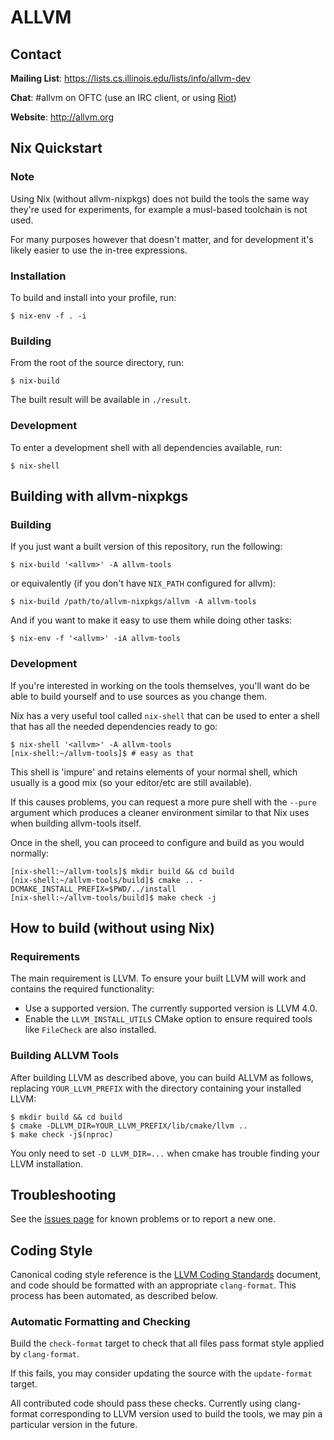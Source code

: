 # ALLVM

## Contact

**Mailing List**: https://lists.cs.illinois.edu/lists/info/allvm-dev

**Chat**: #allvm on OFTC (use an IRC client, or using [Riot](https://riot.im/app/#/room/#_oftc_#allvm:matrix.org))

**Website**: http://allvm.org

## Nix Quickstart

### Note

Using Nix (without allvm-nixpkgs) does not build the tools the same way they're used
for experiments, for example a musl-based toolchain is not used.

For many purposes however that doesn't matter,
and for development it's likely easier to use the in-tree expressions.

### Installation

To build and install into your profile, run:

```console
$ nix-env -f . -i
```

### Building
From the root of the source directory, run:

```console
$ nix-build
```

The built result will be available in `./result`.

### Development

To enter a development shell with all dependencies available, run:

```console
$ nix-shell
```

## Building with allvm-nixpkgs

### Building
If you just want a built version of this repository, run the following:

```console
$ nix-build '<allvm>' -A allvm-tools
```

or equivalently (if you don't have `NIX_PATH` configured for allvm):

```console
$ nix-build /path/to/allvm-nixpkgs/allvm -A allvm-tools
```

And if you want to make it easy to use them while doing other tasks:

```console
$ nix-env -f '<allvm>' -iA allvm-tools
```

### Development

If you're interested in working on the tools themselves,
you'll want do be able to build yourself and to use
sources as you change them.

Nix has a very useful tool called `nix-shell` that can
be used to enter a shell that has all the needed dependencies
ready to go:

```console
$ nix-shell '<allvm>' -A allvm-tools
[nix-shell:~/allvm-tools]$ # easy as that
```
This shell is 'impure' and retains elements of your normal shell,
which usually is a good mix (so your editor/etc are still available).

If this causes problems, you can request a more pure shell
with the `--pure` argument which produces a cleaner environment
similar to that Nix uses when building allvm-tools itself.

Once in the shell, you can proceed to configure and build
as you would normally:

```console
[nix-shell:~/allvm-tools]$ mkdir build && cd build
[nix-shell:~/allvm-tools/build]$ cmake .. -DCMAKE_INSTALL_PREFIX=$PWD/../install
[nix-shell:~/allvm-tools/build]$ make check -j
```


## How to build (without using Nix)

### Requirements

The main requirement is LLVM.
To ensure your built LLVM will work and contains the required functionality:

* Use a supported version.  The currently supported version is LLVM 4.0.
* Enable the `LLVM_INSTALL_UTILS` CMake option to ensure required tools like `FileCheck` are also installed.

### Building ALLVM Tools

After building LLVM as described above, you can build ALLVM as follows,
replacing `YOUR_LLVM_PREFIX` with the directory containing your installed LLVM:

```console
$ mkdir build && cd build
$ cmake -DLLVM_DIR=YOUR_LLVM_PREFIX/lib/cmake/llvm ..
$ make check -j$(nproc)
```
You only need to set `-D LLVM_DIR=...` when cmake has trouble finding your LLVM installation.

## Troubleshooting

See the [issues page](https://github.com/allvm/allvm-tools/issues) for known problems or to report a new one.


## Coding Style

Canonical coding style reference is the [LLVM Coding Standards](http://llvm.org/docs/CodingStandards.html) document,
and code should be formatted with an appropriate `clang-format`.  This process has been automated, as described below.

### Automatic Formatting and Checking

Build the `check-format` target to check that all files pass format style applied by `clang-format`.

If this fails, you may consider updating the source with the `update-format` target.

All contributed code should pass these checks.  Currently using clang-format corresponding
to LLVM version used to build the tools, we may pin a particular version in the future.
